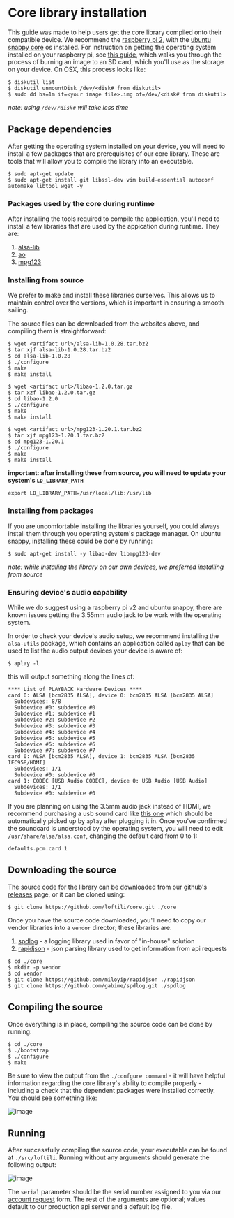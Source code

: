 # Core library installation

This guide was made to help users get the core library compiled onto their compatible device. We recommend the [raspberry pi 2](http://amzn.com/B00T2U7R7I), with the [ubuntu snappy core](http://developer.ubuntu.com/en/snappy/) os installed. For instruction on getting the operating system installed on your raspberry pi, see [this guide](http://elinux.org/RPi_Easy_SD_Card_Setup), which walks you through the process of burning an image to an SD card, which you'll use as the storage on your device. On OSX, this process looks like:

```
$ diskutil list
$ diskutil unmountDisk /dev/<disk# from diskutil>
$ sudo dd bs=1m if=<your image file>.img of=/dev/<disk# from diskutil>
```

*note: using `/dev/rdisk#` will take less time*

## Package dependencies

After getting the operating system installed on your device, you will need to install a few packages that are prerequisites of our core library. These are tools that will allow you to compile the library into an executable.

```
$ sudo apt-get update
$ sudo apt-get install git libssl-dev vim build-essential autoconf automake libtool wget -y
```

### Packages used by the core during runtime

After installing the tools required to compile the application, you'll need to install a few libraries that are used by the appication during runtime. They are:

1. [alsa-lib](http://www.alsa-project.org/main/index.php/Download)
2. [ao](https://www.xiph.org/ao/)
3. [mpg123](http://www.mpg123.de/)

### Installing from source

We prefer to make and install these libraries ourselves. This allows us to maintain control over the versions, which is important in ensuring a smooth sailing. 

The source files can be downloaded from the websites above, and compiling them is straightforward:

```
$ wget <artifact url>/alsa-lib-1.0.28.tar.bz2
$ tar xjf alsa-lib-1.0.28.tar.bz2
$ cd alsa-lib-1.0.28
$ ./configure
$ make
$ make install

$ wget <artifact url>/libao-1.2.0.tar.gz
$ tar xzf libao-1.2.0.tar.gz
$ cd libao-1.2.0
$ ./configure
$ make
$ make install

$ wget <artifact url>/mpg123-1.20.1.tar.bz2
$ tar xjf mpg123-1.20.1.tar.bz2
$ cd mpg123-1.20.1
$ ./configure
$ make
$ make install
```

**important: after installing these from source, you will need to update your system's `LD_LIBRARY_PATH`**
```
export LD_LIBRARY_PATH=/usr/local/lib:/usr/lib
```

### Installing from packages

If you are uncomfortable installing the libraries yourself, you could always install them through you operating system's package manager. On ubuntu snappy, installing these could be done by running:

```
$ sudo apt-get install -y libao-dev libmpg123-dev
```

*note: while installing the library on our own devices, we preferred installing from source*

### Ensuring device's audio capability

While we do suggest using a raspberry pi v2 and ubuntu snappy, there are known issues getting the 3.55mm audio jack to be work with the operating system. 

In order to check your device's audio setup, we recommend installing the `alsa-utils` package, which contains an application called `aplay` that can be used to list the audio output devices your device is aware of:

```
$ aplay -l
```

this will output something along the lines of:

```
**** List of PLAYBACK Hardware Devices ****
card 0: ALSA [bcm2835 ALSA], device 0: bcm2835 ALSA [bcm2835 ALSA]
  Subdevices: 8/8
  Subdevice #0: subdevice #0
  Subdevice #1: subdevice #1
  Subdevice #2: subdevice #2
  Subdevice #3: subdevice #3
  Subdevice #4: subdevice #4
  Subdevice #5: subdevice #5
  Subdevice #6: subdevice #6
  Subdevice #7: subdevice #7
card 0: ALSA [bcm2835 ALSA], device 1: bcm2835 ALSA [bcm2835 IEC958/HDMI]
  Subdevices: 1/1
  Subdevice #0: subdevice #0
card 1: CODEC [USB Audio CODEC], device 0: USB Audio [USB Audio]
  Subdevices: 1/1
  Subdevice #0: subdevice #0
```

If you are planning on using the 3.5mm audio jack instead of HDMI, we recommend purchasing a usb sound card like [this one](http://www.amazon.com/gp/product/B001MSS6CS) which should be automatically picked up by `aplay` after plugging it in. Once you've confirmed the soundcard is understood by the operating system, you will need to edit `/usr/share/alsa/alsa.conf`, changing the default card from 0 to 1:

```
defaults.pcm.card 1
```

## Downloading the source

The source code for the library can be downloaded from our github's [releases](https://github.com/loftili/core/releases) page, or it can be cloned using:

```
$ git clone https://github.com/loftili/core.git ./core
```

Once you have the source code downloaded, you'll need to copy our vendor libraries into a `vendor` director; these libraries are:

1. [spdlog](https://github.com/gabime/spdlog) - a logging library used in favor of "in-house" solution
2. [rapidjson](https://github.com/miloyip/rapidjson) - json parsing library used to get information from api requests

```
$ cd ./core
$ mkdir -p vendor
$ cd vendor
$ git clone https://github.com/miloyip/rapidjson ./rapidjson
$ git clone https://github.com/gabime/spdlog.git ./spdlog
```

## Compiling the source

Once everything is in place, compiling the source code can be done by running:

```
$ cd ./core
$ ./bootstrap
$ ./configure
$ make
```

Be sure to view the output from the `./confgure command` - it will have helpful information regarding the core library's ability to compile properly - including a check that the dependent packages were installed correctly. You should see something like:

![image](https://cloud.githubusercontent.com/assets/1545348/7918818/26f53d96-0862-11e5-9372-10d980fe2954.png)

## Running

After successfully compiling the source code, your executable can be found at `./src/loftili`. Running without any arguments should generate the following output:

![image](https://cloud.githubusercontent.com/assets/1545348/7919013/6a1700ae-0863-11e5-88df-881f39be6fcd.png)

The `serial` parameter should be the serial number assigned to you via our [account request](https://lofti.li/join) form. The rest of the arguments are optional; values default to our production api server and a default log file.
